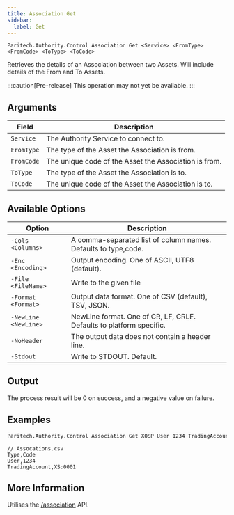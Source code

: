 ```yaml
---
title: Association Get
sidebar:
  label: Get
---
```


`Paritech.Authority.Control Association Get <Service> <FromType> <FromCode> <ToType> <ToCode>`

Retrieves the details of an Association between two Assets. Will include details of the From and To Assets.

:::caution[Pre-release]
This operation may not yet be available.
:::

## Arguments

| Field      | Description |
|------------|-------------|
| `Service`  | The Authority Service to connect to. |
| `FromType` | The type of the Asset the Association is from. |
| `FromCode` | The unique code of the Asset the Association is from. |
| `ToType`   | The type of the Asset the Association is to. |
| `ToCode`   | The unique code of the Asset the Association is to. |

## Available Options

| Option                  | Description |
|-------------------------|-------------|
| `-Cols <Columns>`       | A comma-separated list of column names. Defaults to type,code. |
| `-Enc <Encoding>`       | Output encoding. One of ASCII, UTF8 (default). |
| `-File <FileName>`      | Write to the given file |
| `-Format <Format>`      | Output data format. One of CSV (default), TSV, JSON. |
| `-NewLine <NewLine>`    | NewLine format. One of CR, LF, CRLF. Defaults to platform specific. |
| `-NoHeader`             | The output data does not contain a header line. |
| `-Stdout`               | Write to STDOUT. Default. |

## Output

The process result will be 0 on success, and a negative value on failure.

## Examples

```sh title="Get Association"
Paritech.Authority.Control Association Get XOSP User 1234 TradingAccount XS:0001 > Associations.csv
```

```csv
// Assocations.csv
Type,Code
User,1234
TradingAccount,XS:0001
```

## More Information

Utilises the [/association](../../../rest/association/from-to-code/) API.
